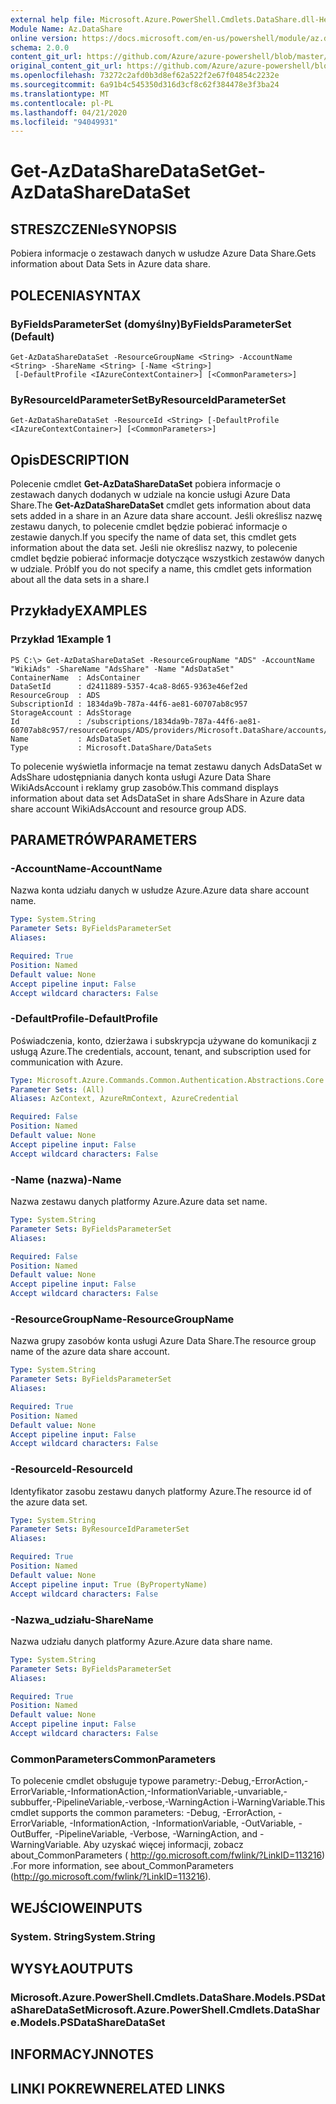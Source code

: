 ```yaml
---
external help file: Microsoft.Azure.PowerShell.Cmdlets.DataShare.dll-Help.xml
Module Name: Az.DataShare
online version: https://docs.microsoft.com/en-us/powershell/module/az.datashare/get-azdatasharedataset
schema: 2.0.0
content_git_url: https://github.com/Azure/azure-powershell/blob/master/src/DataShare/DataShare/help/Get-AzDataShareDataSet.md
original_content_git_url: https://github.com/Azure/azure-powershell/blob/master/src/DataShare/DataShare/help/Get-AzDataShareDataSet.md
ms.openlocfilehash: 73272c2afd0b3d8ef62a522f2e67f04854c2232e
ms.sourcegitcommit: 6a91b4c545350d316d3cf8c62f384478e3f3ba24
ms.translationtype: MT
ms.contentlocale: pl-PL
ms.lasthandoff: 04/21/2020
ms.locfileid: "94049931"
---
```

# <span data-ttu-id="a9399-101">Get-AzDataShareDataSet</span><span class="sxs-lookup"><span data-stu-id="a9399-101">Get-AzDataShareDataSet</span></span>

## <span data-ttu-id="a9399-102">STRESZCZENIe</span><span class="sxs-lookup"><span data-stu-id="a9399-102">SYNOPSIS</span></span>
<span data-ttu-id="a9399-103">Pobiera informacje o zestawach danych w usłudze Azure Data Share.</span><span class="sxs-lookup"><span data-stu-id="a9399-103">Gets information about Data Sets in Azure data share.</span></span>

## <span data-ttu-id="a9399-104">POLECENIA</span><span class="sxs-lookup"><span data-stu-id="a9399-104">SYNTAX</span></span>

### <span data-ttu-id="a9399-105">ByFieldsParameterSet (domyślny)</span><span class="sxs-lookup"><span data-stu-id="a9399-105">ByFieldsParameterSet (Default)</span></span>
```
Get-AzDataShareDataSet -ResourceGroupName <String> -AccountName <String> -ShareName <String> [-Name <String>]
 [-DefaultProfile <IAzureContextContainer>] [<CommonParameters>]
```

### <span data-ttu-id="a9399-106">ByResourceIdParameterSet</span><span class="sxs-lookup"><span data-stu-id="a9399-106">ByResourceIdParameterSet</span></span>
```
Get-AzDataShareDataSet -ResourceId <String> [-DefaultProfile <IAzureContextContainer>] [<CommonParameters>]
```

## <span data-ttu-id="a9399-107">Opis</span><span class="sxs-lookup"><span data-stu-id="a9399-107">DESCRIPTION</span></span>
<span data-ttu-id="a9399-108">Polecenie cmdlet **Get-AzDataShareDataSet** pobiera informacje o zestawach danych dodanych w udziale na koncie usługi Azure Data Share.</span><span class="sxs-lookup"><span data-stu-id="a9399-108">The **Get-AzDataShareDataSet** cmdlet gets information about data sets added in a share in an Azure data share account.</span></span> <span data-ttu-id="a9399-109">Jeśli określisz nazwę zestawu danych, to polecenie cmdlet będzie pobierać informacje o zestawie danych.</span><span class="sxs-lookup"><span data-stu-id="a9399-109">If you specify the name of data set, this cmdlet gets information about the data set.</span></span> <span data-ttu-id="a9399-110">Jeśli nie określisz nazwy, to polecenie cmdlet będzie pobierać informacje dotyczące wszystkich zestawów danych w udziale. Prób</span><span class="sxs-lookup"><span data-stu-id="a9399-110">If you do not specify a name, this cmdlet gets information about all the data sets in a share.I</span></span>

## <span data-ttu-id="a9399-111">Przykłady</span><span class="sxs-lookup"><span data-stu-id="a9399-111">EXAMPLES</span></span>

### <span data-ttu-id="a9399-112">Przykład 1</span><span class="sxs-lookup"><span data-stu-id="a9399-112">Example 1</span></span>
```
PS C:\> Get-AzDataShareDataSet -ResourceGroupName "ADS" -AccountName "WikiAds" -ShareName "AdsShare" -Name "AdsDataSet"
ContainerName  : AdsContainer
DataSetId      : d2411889-5357-4ca8-8d65-9363e46ef2ed
ResourceGroup  : ADS
SubscriptionId : 1834da9b-787a-44f6-ae81-60707ab8c957
StorageAccount : AdsStorage
Id             : /subscriptions/1834da9b-787a-44f6-ae81-60707ab8c957/resourceGroups/ADS/providers/Microsoft.DataShare/accounts/shelltest/shares/share4/dataSets/AdsDataSet
Name           : AdsDataSet
Type           : Microsoft.DataShare/DataSets
```

<span data-ttu-id="a9399-113">To polecenie wyświetla informacje na temat zestawu danych AdsDataSet w AdsShare udostępniania danych konta usługi Azure Data Share WikiAdsAccount i reklamy grup zasobów.</span><span class="sxs-lookup"><span data-stu-id="a9399-113">This command displays information about data set AdsDataSet in share AdsShare in Azure data share account WikiAdsAccount and resource group ADS.</span></span>

## <span data-ttu-id="a9399-114">PARAMETRÓW</span><span class="sxs-lookup"><span data-stu-id="a9399-114">PARAMETERS</span></span>

### <span data-ttu-id="a9399-115">-AccountName</span><span class="sxs-lookup"><span data-stu-id="a9399-115">-AccountName</span></span>
<span data-ttu-id="a9399-116">Nazwa konta udziału danych w usłudze Azure.</span><span class="sxs-lookup"><span data-stu-id="a9399-116">Azure data share account name.</span></span>

```yaml
Type: System.String
Parameter Sets: ByFieldsParameterSet
Aliases:

Required: True
Position: Named
Default value: None
Accept pipeline input: False
Accept wildcard characters: False
```

### <span data-ttu-id="a9399-117">-DefaultProfile</span><span class="sxs-lookup"><span data-stu-id="a9399-117">-DefaultProfile</span></span>
<span data-ttu-id="a9399-118">Poświadczenia, konto, dzierżawa i subskrypcja używane do komunikacji z usługą Azure.</span><span class="sxs-lookup"><span data-stu-id="a9399-118">The credentials, account, tenant, and subscription used for communication with Azure.</span></span>

```yaml
Type: Microsoft.Azure.Commands.Common.Authentication.Abstractions.Core.IAzureContextContainer
Parameter Sets: (All)
Aliases: AzContext, AzureRmContext, AzureCredential

Required: False
Position: Named
Default value: None
Accept pipeline input: False
Accept wildcard characters: False
```

### <span data-ttu-id="a9399-119">-Name (nazwa)</span><span class="sxs-lookup"><span data-stu-id="a9399-119">-Name</span></span>
<span data-ttu-id="a9399-120">Nazwa zestawu danych platformy Azure.</span><span class="sxs-lookup"><span data-stu-id="a9399-120">Azure data set name.</span></span>

```yaml
Type: System.String
Parameter Sets: ByFieldsParameterSet
Aliases:

Required: False
Position: Named
Default value: None
Accept pipeline input: False
Accept wildcard characters: False
```

### <span data-ttu-id="a9399-121">-ResourceGroupName</span><span class="sxs-lookup"><span data-stu-id="a9399-121">-ResourceGroupName</span></span>
<span data-ttu-id="a9399-122">Nazwa grupy zasobów konta usługi Azure Data Share.</span><span class="sxs-lookup"><span data-stu-id="a9399-122">The resource group name of the azure data share account.</span></span>

```yaml
Type: System.String
Parameter Sets: ByFieldsParameterSet
Aliases:

Required: True
Position: Named
Default value: None
Accept pipeline input: False
Accept wildcard characters: False
```

### <span data-ttu-id="a9399-123">-ResourceId</span><span class="sxs-lookup"><span data-stu-id="a9399-123">-ResourceId</span></span>
<span data-ttu-id="a9399-124">Identyfikator zasobu zestawu danych platformy Azure.</span><span class="sxs-lookup"><span data-stu-id="a9399-124">The resource id of the azure data set.</span></span>

```yaml
Type: System.String
Parameter Sets: ByResourceIdParameterSet
Aliases:

Required: True
Position: Named
Default value: None
Accept pipeline input: True (ByPropertyName)
Accept wildcard characters: False
```

### <span data-ttu-id="a9399-125">-Nazwa_udziału</span><span class="sxs-lookup"><span data-stu-id="a9399-125">-ShareName</span></span>
<span data-ttu-id="a9399-126">Nazwa udziału danych platformy Azure.</span><span class="sxs-lookup"><span data-stu-id="a9399-126">Azure data share name.</span></span>

```yaml
Type: System.String
Parameter Sets: ByFieldsParameterSet
Aliases:

Required: True
Position: Named
Default value: None
Accept pipeline input: False
Accept wildcard characters: False
```

### <span data-ttu-id="a9399-127">CommonParameters</span><span class="sxs-lookup"><span data-stu-id="a9399-127">CommonParameters</span></span>
<span data-ttu-id="a9399-128">To polecenie cmdlet obsługuje typowe parametry:-Debug,-ErrorAction,-ErrorVariable,-InformationAction,-InformationVariable,-unvariable,-subbuffer,-PipelineVariable,-verbose,-WarningAction i-WarningVariable.</span><span class="sxs-lookup"><span data-stu-id="a9399-128">This cmdlet supports the common parameters: -Debug, -ErrorAction, -ErrorVariable, -InformationAction, -InformationVariable, -OutVariable, -OutBuffer, -PipelineVariable, -Verbose, -WarningAction, and -WarningVariable.</span></span> <span data-ttu-id="a9399-129">Aby uzyskać więcej informacji, zobacz about_CommonParameters ( http://go.microsoft.com/fwlink/?LinkID=113216) .</span><span class="sxs-lookup"><span data-stu-id="a9399-129">For more information, see about_CommonParameters (http://go.microsoft.com/fwlink/?LinkID=113216).</span></span>

## <span data-ttu-id="a9399-130">WEJŚCIOWE</span><span class="sxs-lookup"><span data-stu-id="a9399-130">INPUTS</span></span>

### <span data-ttu-id="a9399-131">System. String</span><span class="sxs-lookup"><span data-stu-id="a9399-131">System.String</span></span>

## <span data-ttu-id="a9399-132">WYSYŁA</span><span class="sxs-lookup"><span data-stu-id="a9399-132">OUTPUTS</span></span>

### <span data-ttu-id="a9399-133">Microsoft.Azure.PowerShell.Cmdlets.DataShare.Models.PSDataShareDataSet</span><span class="sxs-lookup"><span data-stu-id="a9399-133">Microsoft.Azure.PowerShell.Cmdlets.DataShare.Models.PSDataShareDataSet</span></span>

## <span data-ttu-id="a9399-134">INFORMACYJN</span><span class="sxs-lookup"><span data-stu-id="a9399-134">NOTES</span></span>

## <span data-ttu-id="a9399-135">LINKI POKREWNE</span><span class="sxs-lookup"><span data-stu-id="a9399-135">RELATED LINKS</span></span>
